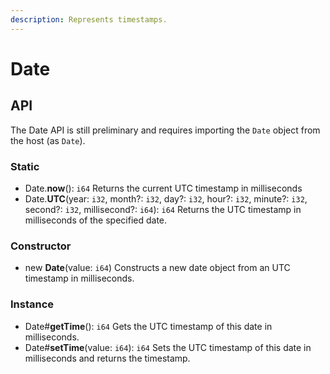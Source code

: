 ```yaml
---
description: Represents timestamps.
---
```


# Date

## API

The Date API is still preliminary and requires importing the `Date` object from the host \(as `Date`\).

### Static

* Date.**now**\(\): `i64` Returns the current UTC timestamp in milliseconds
* Date.**UTC**\(year: `i32`, month?: `i32`, day?: `i32`, hour?: `i32`, minute?: `i32`, second?: `i32`, millisecond?: `i64`\): `i64` Returns the UTC timestamp in milliseconds of the specified date.

### Constructor

* new **Date**\(value: `i64`\) Constructs a new date object from an UTC timestamp in milliseconds.

### Instance

* Date\#**getTime**\(\): `i64` Gets the UTC timestamp of this date in milliseconds.
* Date\#**setTime**\(value: `i64`\): `i64` Sets the UTC timestamp of this date in milliseconds and returns the timestamp.



